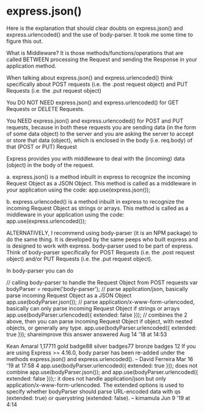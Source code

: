 # express.json()

Here is the explanation that should clear doubts on express.json() and express.urlencoded() and the use of body-parser. It took me some time to figure this out.

What is Middleware? It is those methods/functions/operations that are called BETWEEN processing the Request and sending the Response in your application method.

When talking about express.json() and express.urlencoded() think specifically about POST requests (i.e. the .post request object) and PUT Requests (i.e. the .put request object)

You DO NOT NEED express.json() and express.urlencoded() for GET Requests or DELETE Requests.

You NEED express.json() and express.urlencoded() for POST and PUT requests, because in both these requests you are sending data (in the form of some data object) to the server and you are asking the server to accept or store that data (object), which is enclosed in the body (i.e. req.body) of that (POST or PUT) Request

Express provides you with middleware to deal with the (incoming) data (object) in the body of the request.

a. express.json() is a method inbuilt in express to recognize the incoming Request Object as a JSON Object. This method is called as a middleware in your application using the code: app.use(express.json());

b. express.urlencoded() is a method inbuilt in express to recognize the incoming Request Object as strings or arrays. This method is called as a middleware in your application using the code: app.use(express.urlencoded());

ALTERNATIVELY, I recommend using body-parser (it is an NPM package) to do the same thing. It is developed by the same peeps who built express and is designed to work with express. body-parser used to be part of express. Think of body-parser specifically for POST Requests (i.e. the .post request object) and/or PUT Requests (i.e. the .put request object).

In body-parser you can do

// calling body-parser to handle the Request Object from POST requests
var bodyParser = require('body-parser');
// parse application/json, basically parse incoming Request Object as a JSON Object
app.use(bodyParser.json());
// parse application/x-www-form-urlencoded, basically can only parse incoming Request Object if strings or arrays
app.use(bodyParser.urlencoded({ extended: false }));
// combines the 2 above, then you can parse incoming Request Object if object, with nested objects, or generally any type.
app.use(bodyParser.urlencoded({ extended: true }));
shareimprove this answer
answered Aug 14 '18 at 14:53

Kean Amaral
1,17711 gold badge88 silver badges77 bronze badges
12
If you are using Express >= 4.16.0, body parser has been re-added under the methods express.json() and express.urlencoded(). – David Ferreira Mar 16 '19 at 17:58
4
app.use(bodyParser.urlencoded({ extended: true })); does not combine app.use(bodyParser.json()); and app.use(bodyParser.urlencoded({ extended: false }));: it does not handle application/json but only application/x-www-form-urlencoded. The extended options is used to specify whether bodyParser should parse URL-encoded data with qs (extended: true) or querystring (extended: false). – kimamula Jun 9 '19 at 4:14
